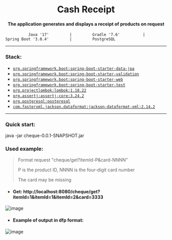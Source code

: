 <h1 align="center">Cash Receipt</h1>

<h4 align="center">The application generates and displays a receipt of products on request </h4>


              Java '17'         |         Gradle '7.6'          |         Spring Boot '3.0.4'         |         PostgreSQL          
---
### Stack:

- [`org.springframework.boot:spring-boot-starter-data-jpa`]()
- [`org.springframework.boot:spring-boot-starter-validation`]()
- [`org.springframework.boot:spring-boot-starter-web`]()
- [`org.springframework.boot:spring-boot-starter-test`]()
- [`org.projectlombok:lombok:1.18.22`]()
- [`org.assertj:assertj-core:3.24.2`]()
- [`org.postgresql:postgresql`]()
- [`com.fasterxml.jackson.dataformat:jackson-dataformat-xml:2.14.2`]()
---

### Quick start:

java -jar cheque-0.0.1-SNAPSHOT.jar

### Used example:

> Format request "cheque/get?itemId-P&card-NNNN"
> 
> P is the product ID, NNNN is the four-digit card number
> 
> The card may be missing

- #### Get: http://localhost:8080/cheque/get?itemId=1&itemId=1&itemId=2&card=3333
![image](https://user-images.githubusercontent.com/100039077/224175445-efaa885e-6931-4839-946c-0862cb7cb217.png)
- #### Example of output in dfp format:
![image](https://user-images.githubusercontent.com/100039077/226687806-2689f851-8837-4ed3-83dd-99b425be6871.png)